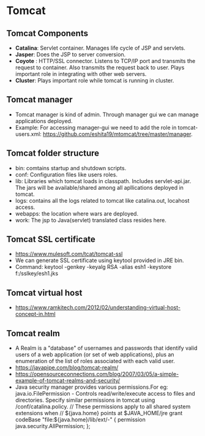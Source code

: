 # Tomcat

## Tomcat Components
   - **Catalina**:  Servlet container. Manages life cycle of JSP and servlets.
   - **Jasper**: Does the JSP to server conversion.
   - **Coyote** : HTTP/SSL connector. Listens to TCP/IP port and transmits the request to container. Also transmits the request back to user. Plays important role in integrating with other web servers.
   - **Cluster**: Plays important role while tomcat is running in cluster.
   
## Tomcat manager 
   - Tomcat manager is kind of admin. Through manager gui we can manage applications deployed.
   - Example: For accessing manager-gui we need to add the role in tomcat-users.xml: https://github.com/eshita19/mtomcat/tree/master/manager.
   
## Tomcat folder structure
   - bin: comtains startup and shutdown scripts.
   - conf: Configuration files like users roles.
   - lib: Libraries which tomcat loads in classpath. Includes servlet-api.jar. The jars will be available/shared among all apllications deployed in tomcat.
   - logs: contains all the logs related to tomcat like catalina.out, locahost access.
   - webapps: the location where wars are deployed.
   - work: The jsp to Java(servlet) translated class resides here.
   
## Tomcat SSL certificate
   - https://www.mulesoft.com/tcat/tomcat-ssl
   - We can generate SSL certificate using keytool provided in JRE bin.
   - Command: keytool -genkey -keyalg  RSA -alias esh1 -keystore f:/sslkey/esh1.jks
   
   
## Tomcat virtual host
   - https://www.ramkitech.com/2012/02/understanding-virtual-host-concept-in.html
   
## Tomcat realm
   - A Realm is a "database" of usernames and passwords that identify valid users of a web application (or set of web applications), plus an enumeration of the list of roles associated with each valid user. 
   - https://javapipe.com/blog/tomcat-realm/
   - https://opensourceconnections.com/blog/2007/03/05/a-simple-example-of-tomcat-realms-and-security/
   - Java security manager provides various permissions.For eg: java.io.FilePermission - Controls read/write/execute access to files and directories. Specify similar permissions in tomcat using /conf/catalina.policy.
   // These permissions apply to all shared system extensions when
// ${java.home} points at $JAVA_HOME/jre
grant codeBase "file:${java.home}/lib/ext/-" {
        permission java.security.AllPermission;
};
   
   
   
